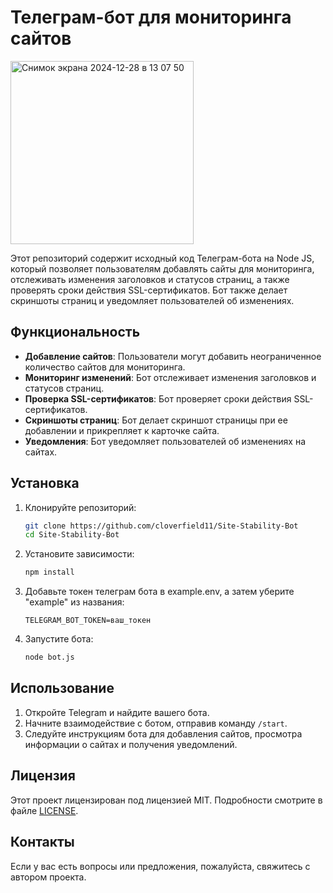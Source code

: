 # Телеграм-бот для мониторинга сайтов

<img width="293" alt="Снимок экрана 2024-12-28 в 13 07 50" src="https://github.com/user-attachments/assets/462730ce-9613-41a3-a05b-631ce8a288ff" />


Этот репозиторий содержит исходный код Телеграм-бота на Node JS, который позволяет пользователям добавлять сайты для мониторинга, отслеживать изменения заголовков и статусов страниц, а также проверять сроки действия SSL-сертификатов. Бот также делает скриншоты страниц и уведомляет пользователей об изменениях.

## Функциональность

- **Добавление сайтов**: Пользователи могут добавить неограниченное количество сайтов для мониторинга.
- **Мониторинг изменений**: Бот отслеживает изменения заголовков и статусов страниц.
- **Проверка SSL-сертификатов**: Бот проверяет сроки действия SSL-сертификатов.
- **Скриншоты страниц**: Бот делает скриншот страницы при ее добавлении и прикрепляет к карточке сайта.
- **Уведомления**: Бот уведомляет пользователей об изменениях на сайтах.

## Установка

1. Клонируйте репозиторий:
   ```bash
   git clone https://github.com/cloverfield11/Site-Stability-Bot
   cd Site-Stability-Bot
   ```

2. Установите зависимости:
   ```bash
   npm install
   ```

3. Добавьте токен телеграм бота в example.env, а затем уберите "example" из названия:
   ```
   TELEGRAM_BOT_TOKEN=ваш_токен
   ```

4. Запустите бота:
   ```bash
   node bot.js
   ```

## Использование

1. Откройте Telegram и найдите вашего бота.
2. Начните взаимодействие с ботом, отправив команду `/start`.
3. Следуйте инструкциям бота для добавления сайтов, просмотра информации о сайтах и получения уведомлений.

## Лицензия

Этот проект лицензирован под лицензией MIT. Подробности смотрите в файле [LICENSE](LICENSE).

## Контакты

Если у вас есть вопросы или предложения, пожалуйста, свяжитесь с автором проекта.
